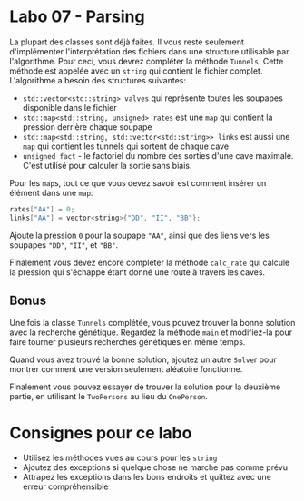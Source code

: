 # Labo 07 - Parsing

La plupart des classes sont déjà faites.
Il vous reste seulement d'implémenter l'interprétation des fichiers dans une structure utilisable par l'algorithme.
Pour ceci, vous devrez compléter la méthode `Tunnels`.
Cette méthode est appelée avec un `string` qui contient le fichier complet.
L'algorithme a besoin des structures suivantes:

- `std::vector<std::string> valves` qui représente toutes les soupapes disponible dans le fichier
- `std::map<std::string, unsigned> rates` est une `map` qui contient la pression derrière chaque soupape 
- `std::map<std::string, std::vector<std::string>> links` est aussi une `map` qui contient les tunnels qui
sortent de chaque cave
- `unsigned fact` - le factoriel du nombre des sorties d'une cave maximale.
C'est utilisé pour calculer la sortie sans biais.

Pour les `map`s, tout ce que vous devez savoir est comment insérer un élément dans une `map`:

```c++
rates["AA"] = 0;
links["AA"] = vector<string>{"DD", "II", "BB"};
```

Ajoute la pression `0` pour la soupape `"AA"`, ainsi que des liens vers les soupapes `"DD"`, `"II"`, et `"BB"`.

Finalement vous devez encore compléter la méthode `calc_rate` qui calcule
la pression qui s'échappe étant donné une route à travers les caves.

## Bonus

Une fois la classe `Tunnels` complétée, vous pouvez trouver la bonne solution avec la recherche
génétique.
Regardez la méthode `main` et modifiez-la pour faire tourner plusieurs recherches génétiques en même temps.

Quand vous avez trouvé la bonne solution, ajoutez un autre `Solve`r pour montrer comment une version
seulement aléatoire fonctionne.

Finalement vous pouvez essayer de trouver la solution pour la deuxième partie, en utilisant le
`TwoPersons` au lieu du `OnePerson`.

# Consignes pour ce labo

- Utilisez les méthodes vues au cours pour les `string`
- Ajoutez des exceptions si quelque chose ne marche pas comme prévu
- Attrapez les exceptions dans les bons endroits et quittez avec une erreur compréhensible